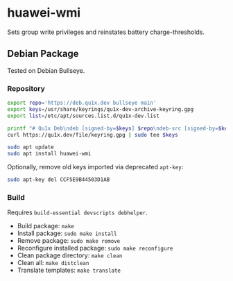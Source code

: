 # huawei-wmi

Sets group write privileges and reinstates battery charge-thresholds.

## Debian Package

Tested on Debian Bullseye.

### Repository

```sh
export repo='https://deb.qu1x.dev bullseye main'
export keys=/usr/share/keyrings/qu1x-dev-archive-keyring.gpg
export list=/etc/apt/sources.list.d/qu1x-dev.list

printf "# Qu1x Deb\ndeb [signed-by=$keys] $repo\ndeb-src [signed-by=$keys] $repo\n" | sudo tee $list
curl https://qu1x.dev/file/keyring.gpg | sudo tee $keys

sudo apt update
sudo apt install huawei-wmi
```

Optionally, remove old keys imported via deprecated `apt-key`:

```sh
sudo apt-key del CCF5E9B44503D1AB
```

### Build

Requires `build-essential devscripts debhelper`.

  * Build package: `make`
  * Install package: `sudo make install`
  * Remove package: `sudo make remove`
  * Reconfigure installed package: `sudo make reconfigure`
  * Clean package directory: `make clean`
  * Clean all: `make distclean`
  * Translate templates: `make translate`
